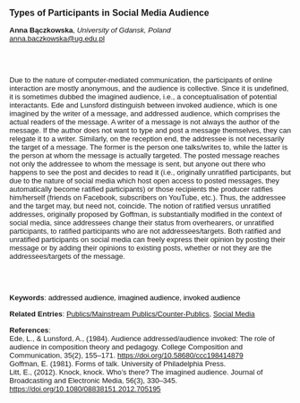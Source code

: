 <!DOCTYPE html><html lang="en"><head><title="Types of Participants in Social Media Audience"></head>
<body><p><font face="Poppins, Calibri, sans-serif" size="3"><b>Types of Participants in Social Media Audience</b></font></p>
<p><font face="Poppins, Calibri, sans-serif" size="2"><b>Anna Bączkowska</b>, <i>University of Gdansk, Poland</i><br><a href="mailto:anna.baczkowska@ug.edu.pl" target="blank">anna.baczkowska@ug.edu.pl</a></font></p>
<p><font face="Poppins, Calibri, sans-serif" size="2"><br><br><br>Due to the nature of computer-mediated communication, the participants of online interaction are mostly anonymous, and the audience is collective. Since it is undefined, it is sometimes dubbed the imagined audience, i.e., a conceptualisation of potential interactants. Ede and Lunsford distinguish between invoked audience, which is one imagined by the writer of a message, and addressed audience, which comprises the actual readers of the message. A writer of a message is not always the author of the message. If the author does not want to type and post a message themselves, they can relegate it to a writer. Similarly, on the reception end, the addressee is not necessarily the target of a message. The former is the person one talks/writes to, while the latter is the person at whom the message is actually targeted. The posted message reaches not only the addressee to whom the message is sent, but anyone out there who happens to see the post and decides to read it (i.e., originally unratified participants, but due to the nature of social media which host open access to posted messages, they automatically become ratified participants) or those recipients the producer ratifies him/herself (friends on Facebook, subscribers on YouTube, etc.). Thus, the addressee and the target may, but need not, coincide. The notion of ratified versus unratified addresses, originally proposed by Goffman, is substantially modified in the context of social media, since addressees change their status from overhearers, or unratified participants, to ratified participants who are not addressees/targets. Both ratified and unratified participants on social media can freely express their opinion by posting their message or by adding their opinions to existing posts, whether or not they are the addressees/targets of the message.<br><br><br><br></font></p>
<p><font face="Poppins, Calibri, sans-serif" size="2"><b>Keywords</b>: </span></span></font></font></span></font><font color="#000000"><span style="text-decoration: none"><font face="calibri, sans-serif"><font size="2" style="font-size: 10pt"><span style="letter-spacing: -0.1pt"><span lang="en-gb">a</span></span></font></font></span></font><font color="#000000"><span style="text-decoration: none"><font face="calibri, sans-serif"><font size="2" style="font-size: 10pt"><span style="letter-spacing: -0.1pt"><span lang="en-gb">ddressed audience</span></span></font></font></span></font><font color="#000000"><span style="text-decoration: none"><font face="calibri, sans-serif"><font size="2" style="font-size: 10pt"><span style="letter-spacing: -0.1pt"><span lang="en-gb"><i>, </i></span></span></font></font></span></font><font color="#000000"><span style="text-decoration: none"><font face="calibri, sans-serif"><font size="2" style="font-size: 10pt"><span style="letter-spacing: -0.1pt"><span lang="en-gb">imagined audience, invoked audience</span></span></font></font></span></font></font></p>
<p><font face="Poppins, Calibri, sans-serif" size="2"><b>Related Entries</b>: <a href="./publics-mainstream-publics-counter-publics.html">Publics/Mainstream Publics/Counter-Publics</a>, <a href="./social-media.html">Social Media</a></font></p>
<p><font face="Poppins, Calibri, sans-serif" size="2"><b>References</b>:<br>Ede, L., &amp; Lunsford, A., (1984). Audience addressed/audience invoked: The role of audience in composition theory and pedagogy. College Composition and Communication, 35(2), 155–171. <a href="https://doi.org/10.58680/ccc198414879" target="_blank">https://doi.org/10.58680/ccc198414879</a><br>Goffman, E. (1981). Forms of talk. University of Philadelphia Press.<br>Litt, E., (2012). Knock, knock. Who’s there? The imagined audience. Journal of Broadcasting and Electronic Media, 56(3), 330–345. <a href="https://doi.org/10.1080/08838151.2012.705195" target="_blank">https://doi.org/10.1080/08838151.2012.705195</a></font></p>
</body>